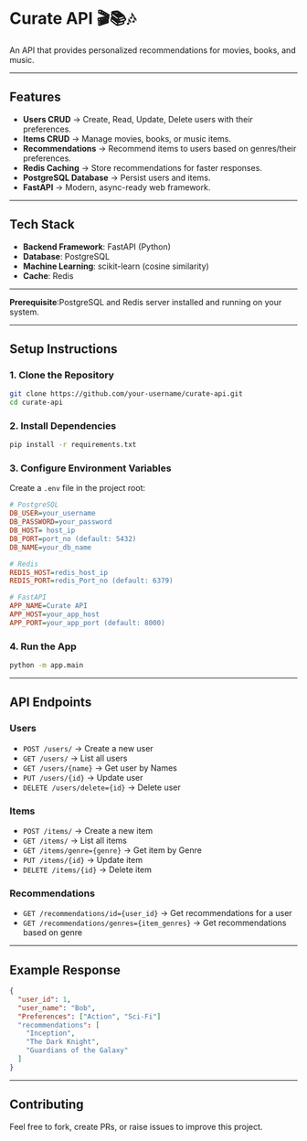 # Curate API 🎬📚🎶
An API that provides personalized recommendations for movies, books, and music.

------------------------------------------------------------------------

## Features

-   **Users CRUD** → Create, Read, Update, Delete users with their
    preferences.
-   **Items CRUD** → Manage movies, books, or music items.
-   **Recommendations** → Recommend items to users based on genres/their preferences.
-   **Redis Caching** → Store recommendations for faster responses.
-   **PostgreSQL Database** → Persist users and items.
-   **FastAPI** → Modern, async-ready web framework.
------------------------------------------------------------------------

## Tech Stack

-   **Backend Framework**: FastAPI (Python)
-   **Database**: PostgreSQL
-   **Machine Learning**: scikit-learn (cosine similarity)
-   **Cache**: Redis
------------------------------------------------------------------------

**Prerequisite**:PostgreSQL and Redis server installed and running on your system. 

------------------------------------------------------------------------

## Setup Instructions

### 1. Clone the Repository

``` bash
git clone https://github.com/your-username/curate-api.git
cd curate-api
```

### 2. Install Dependencies

``` bash
pip install -r requirements.txt
```

### 3. Configure Environment Variables

Create a `.env` file in the project root:

``` ini
# PostgreSQL
DB_USER=your_username
DB_PASSWORD=your_password
DB_HOST= host_ip
DB_PORT=port_no (default: 5432)
DB_NAME=your_db_name

# Redis
REDIS_HOST=redis_host_ip
REDIS_PORT=redis_Port_no (default: 6379)

# FastAPI
APP_NAME=Curate API
APP_HOST=your_app_host
APP_PORT=your_app_port (default: 8000)
```

### 4. Run the App

``` bash
python -m app.main
```

------------------------------------------------------------------------

## API Endpoints

### Users

-   `POST /users/` → Create a new user
-   `GET /users/` → List all users
-   `GET /users/{name}` → Get user by Names
-   `PUT /users/{id}` → Update user
-   `DELETE /users/delete={id}` → Delete user

### Items

-   `POST /items/` → Create a new item
-   `GET /items/` → List all items
-   `GET /items/genre={genre}` → Get item by Genre
-   `PUT /items/{id}` → Update item
-   `DELETE /items/{id}` → Delete item

### Recommendations

-   `GET /recommendations/id={user_id}` → Get recommendations for a user
-   `GET /recommendations/genres={item_genres}` → Get recommendations based on genre

------------------------------------------------------------------------

## Example Response

``` json
{
  "user_id": 1,
  "user_name": "Bob",
  "Preferences": ["Action", "Sci-Fi"] 
  "recommendations": [
    "Inception",
    "The Dark Knight",
    "Guardians of the Galaxy"
  ]
}
```
------------------------------------------------------------------------

## Contributing

Feel free to fork, create PRs, or raise issues to improve this project.

